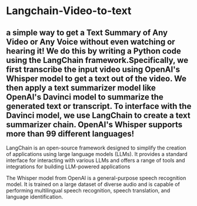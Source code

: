# Langchain-Video-to-text
## a simple way to get a Text Summary of Any Video or Any Voice without even watching or hearing it! We do this by writing a Python code using the LangChain framework.Specifically, we first transcribe the input video using OpenAI's Whisper model to get a text out of the video. We then apply a text summarizer model like OpenAI's Davinci model to summarize the generated text or transcript. To interface with the Davinci model, we use LangChain to create a text summarizer chain. OpenAI's Whisper supports more than 99 different languages!


LangChain is an open-source framework designed to simplify the creation of applications using large language models (LLMs). It provides a standard interface for interacting with various LLMs and offers a range of tools and integrations for building LLM-powered applications

The Whisper model from OpenAI is a general-purpose speech recognition model. It is trained on a large dataset of diverse audio and is capable of performing multilingual speech recognition, speech translation, and language identification. 
